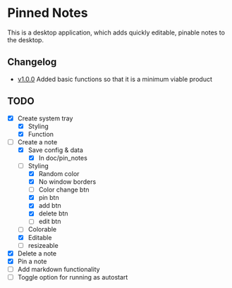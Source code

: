 # Pinned Notes


This is a desktop application, which adds quickly editable, pinable notes to the desktop.

## Changelog

- [v1.0.0]() Added basic functions so that it is a minimum viable product

## TODO

- [x] Create system tray
	- [x] Styling
	- [x] Function
- [ ] Create a note
	- [x] Save config & data
		- [x] In doc/pin_notes
	- [ ] Styling
		- [x] Random color
		- [x] No window borders
		- [ ] Color change btn
		- [x] pin btn
		- [x] add btn
		- [x] delete btn
		- [ ] edit btn
	- [ ] Colorable
	- [x] Editable
	- [ ] resizeable
- [x] Delete a note
- [x] Pin a note
- [ ] Add markdown functionality
- [ ] Toggle option for running as autostart
